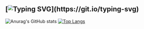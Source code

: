 ## [![Typing SVG](https://readme-typing-svg.demolab.com?font=Fira+Code&pause=1000&color=FFFFFFD7&background=00B16B00&vCenter=true&width=435&lines=What's+up+.+.+.)](https://git.io/typing-svg)
![Anurag's GitHub stats](https://github-readme-stats.vercel.app/api?username=developerdias&show_icons=true&bg_color=00000000&title_color=ffff&icon_color=ffff&border_color=00000000&rank_icon=github&text_bold=false)
[![Top Langs](https://github-readme-stats.vercel.app/api/top-langs/?username=developerdias&layout=donut&theme=dark&border_color=00000000&bg_color=00000000&text_bold=false)](https://github.com/anuraghazra/github-readme-stats)
